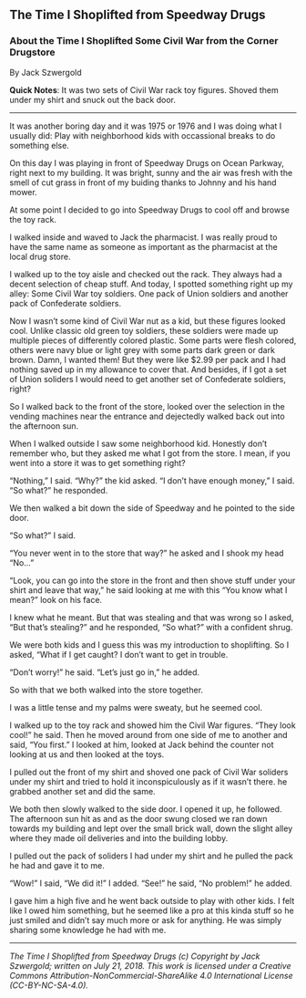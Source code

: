 ## The Time I Shoplifted from Speedway Drugs
### About the Time I Shoplifted Some Civil War from the Corner Drugstore

By Jack Szwergold

**Quick Notes**: It was two sets of Civil War rack toy figures. Shoved them under my shirt and snuck out the back door.

***

It was another boring day and it was 1975 or 1976 and I was doing what I usually did: Play with neighborhood kids with occassional breaks to do something else.

On this day I was playing in front of Speedway Drugs on Ocean Parkway, right next to my building. It was bright, sunny and the air was fresh with the smell of cut grass in front of my buiding thanks to Johnny and his hand mower.

At some point I decided to go into Speedway Drugs to cool off and browse the toy rack.

I walked inside and waved to Jack the pharmacist. I was really proud to have the same name as someone as important as the pharmacist at the local drug store.

I walked up to the toy aisle and checked out the rack. They always had a decent selection of cheap stuff. And today, I spotted something right up my alley: Some Civil War toy soldiers. One pack of Union soldiers and another pack of Confederate soldiers.

Now I wasn’t some kind of Civil War nut as a kid, but these figures looked cool. Unlike classic old green toy soldiers, these soldiers were made up multiple pieces of differently colored plastic. Some parts were flesh colored, others were navy blue or light grey with some parts dark green or dark brown. Damn, I wanted them! But they were like $2.99 per pack and I had nothing saved up in my allowance to cover that. And besides, if I got a set of Union soliders I would need to get another set of Confederate soldiers, right?

So I walked back to the front of the store, looked over the selection in the vending machines near the entrance and dejectedly walked back out into the afternoon sun.

When I walked outside I saw some neighborhood kid. Honestly don’t remember who, but they asked me what I got from the store. I mean, if you went into a store it was to get something right?

“Nothing,” I said. “Why?” the kid asked. “I don’t have enough money,” I said. “So what?” he responded.

We then walked a bit down the side of Speedway and he pointed to the side door.

“So what?” I said.

“You never went in to the store that way?” he asked and I shook my head “No…”

“Look, you can go into the store in the front and then shove stuff under your shirt and leave that way,” he said looking at me with this “You know what I mean?” look on his face.

I knew what he meant. But that was stealing and that was wrong so I asked, “But that’s stealing?” and he responded, “So what?” with a confident shrug.

We were both kids and I guess this was my introduction to shoplifting. So I asked, “What if I get caught? I don’t want to get in trouble.

“Don’t worry!” he said. “Let’s just go in,” he added.

So with that we both walked into the store together.

I was a little tense and my palms were sweaty, but he seemed cool.

I walked up to the toy rack and showed him the Civil War figures. “They look cool!” he said. Then he moved around from one side of me to another and said, “You first.” I looked at him, looked at Jack behind the counter not looking at us and then looked at the toys.

I pulled out the front of my shirt and shoved one pack of Civil War soliders under my shirt and tried to hold it inconspiculously as if it wasn’t there. he grabbed another set and did the same.

We both then slowly walked to the side door. I opened it up, he followed. The afternoon sun hit as and as the door swung closed we ran down towards my building and lept over the small brick wall, down the slight alley where they made oil deliveries and into the building lobby.

I pulled out the pack of soliders I had under my shirt and he pulled the pack he had and gave it to me.

“Wow!” I said, “We did it!” I added. “See!” he said, “No problem!” he added.

I gave him a high five and he went back outside to play with other kids. I felt like I owed him something, but he seemed like a pro at this kinda stuff so he just smiled and didn’t say much more or ask for anything. He was simply sharing some knowledge he had with me.

***

*The Time I Shoplifted from Speedway Drugs (c) Copyright by Jack Szwergold; written on July 21, 2018. This work is licensed under a Creative Commons Attribution-NonCommercial-ShareAlike 4.0 International License (CC-BY-NC-SA-4.0).*